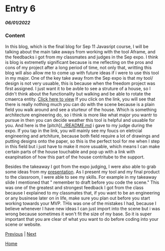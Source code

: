 # Entry 6
##### 06/01/2022

### Content

In this blog, which is the final blog for Sep 11 Javasript course, I will be talking about the main take aways from working with the tool Aframe, and the feedbacks i got from my classmates and judges in the Sep expo. I think is blog is extremetly significant because is me reflecting on the pros and cons of my project after a long period of time, not only that, writting this blog will also allow me to come up with future ideas if i were to use this tool in my major. One of the key take away from the Sep expo is that my tool/ design is not very usuable, this is because when the freedom project was first assigned. I just want it to be avble to see a struture of a house, so I didn't think about the functionality but walking and be able to rotate the cmaerca entity. [Click here to view](https://jianzhengr3591.github.io/A-frame-house/) If you click on the link, you will see that there is really nothing much you can do with the scene because is a plain field you walk around and see a sturteur of the house. Which is something architecture engineering do, so i think is more like what major you wantr to pursue in then you can decide weather this tool is helpful and usuable for you. And here is the [pitch]([../README.md](https://docs.google.com/document/d/1VCqE_TWj1oGltL7FvjvLR_UKKl0HBZDm_QoFy8KfTB0/edit) i gave to my judge during the expo. If you tap in the link, you will mainly see my foucs on eletrcial engineering and artchiture, because both field require a lot of drawings and putting designs onto the paper, so this is the perfect tool for me when I step in this field but i just have to make it more usuable, which means I can make certain parts of the house touchable and pop up with a link with exanplnation of how this part of the house contritube to the support. 

Besides the takeaway I got from the expo judging, I were also able to grab some ideas from my [presentation](https://docs.google.com/presentation/d/1uyxNZlS4XUmJh5g39wCV6zXVXbOND9EQPndQgXhXFPE/edit#slide=id.gc6f90357f_0_0). As I present my tool and my final product to the classroom, I were able to see my skills. For example in my takeaway slide I mentioned that " remember to draft before you code the scene." This was one of the greatest and strongest feedback I got from the class because I explained to my classmates that, if you want to be an engineering or any businese later on in life, make sure you plan out before you start working towards your MVP. THis was one of the mistakes I had, because I believe whenever I have new ideas I can just import into the scene but i was wrong because sometimes it won't fit the size of my base. So it is super important that you are clear of what you want to do before coding into your scene or website.

[Previous](entry05.md) | [Next](entry07.md)

[Home](../README.md)
